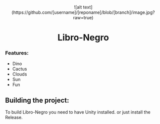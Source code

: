  <p align="center">
    ![alt text](https://github.com/[username]/[reponame]/blob/[branch]/image.jpg?raw=true)
 </p>
 <h1  align="center">Libro-Negro</h1>


### Features:
- Dino
- Cactus
- Clouds
- Sun
- Fun

## Building the project:
To build Libro-Negro you need to have Unity installed.
or just install the Release.



